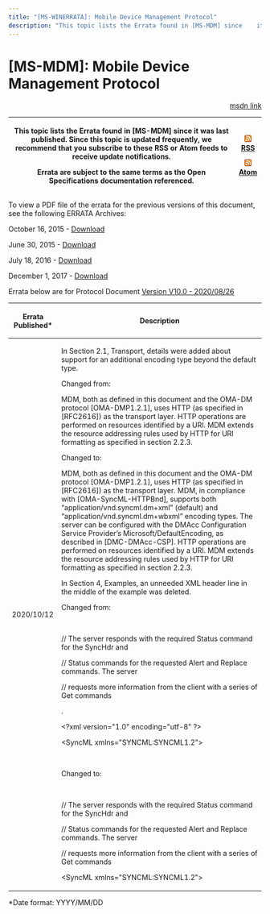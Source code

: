 ```yaml
---
title: "[MS-WINERRATA]: Mobile Device Management Protocol"
description: "This topic lists the Errata found in [MS-MDM] since    it was last published. Since this topic is updated frequently, we recommend    that you"
---
```


# [MS-MDM]: Mobile Device Management Protocol

<p align="right"><a href="https://msdn.microsoft.com/en-us/library/1732d832-43da-40ed-b950-2d379050d8b7">msdn link</a></p>
<p> </p>

<table>
 <thead>
  <tr>
   <th>
   <p>This topic lists the Errata found in [MS-MDM] since
   it was last published. Since this topic is updated frequently, we recommend
   that you subscribe to these RSS or Atom feeds to receive update
   notifications.</p>
   <p>Errata are subject to the same terms as the
   Open Specifications documentation referenced.</p>
   </th>
   <th>
   <p><img id="Picture 165" src="MS-WINERRATA_files/image001.png"><span><a href="http://blogs.msdn.com/b/protocol_content_errata/rss.aspx">RSS</a></span>
   </p>
   <p><img id="Picture 164" src="MS-WINERRATA_files/image001.png"><span><a href="http://blogs.msdn.com/b/protocol_content_errata/atom.aspx">Atom</a></span>
   </p>
   <p> </p>
   </th>
  </tr>
 </thead>
</table>

<p>To view a PDF file of the errata for the previous versions
of this document, see the following ERRATA Archives:</p>

<p>October 16, 2015 - <span><a href="http://go.microsoft.com/fwlink/?LinkID=690377">Download</a></span></p>

<p>June 30, 2015 - <span><a href="http://go.microsoft.com/fwlink/?LinkId=617579">Download</a></span></p>

<p>July 18, 2016 - <span><a href="http://go.microsoft.com/fwlink/?LinkId=822549">Download</a> </span></p>

<p>December 1, 2017 - <span><a href="https://winprotocoldoc.blob.core.windows.net/productionwindowsarchives/MS-WINERRATA/%5bMS-WINERRATA%5d-171201.pdf">Download</a></span></p>

<p>Errata below are for Protocol Document <span><a href="https://docs.microsoft.com/en-us/openspecs/windows_protocols/ms-mdm/33769a92-ac31-47ef-ae7b-dc8501f7104f">Version
V10.0 - 2020/08/26</a></span></p>

<table><thead>
  <tr>
   <th>
   <p>Errata Published*</p>
   </th>
   <th>
   <p>Description</p>
   </th>
  </tr>
 </thead><tbody><tr>
  <td>
  <p>2020/10/12</p>
  </td>
  <td>
  <p>In Section 2.1, Transport, details were added about
  support for an additional encoding type beyond the default type. </p>
  <p> </p>
  <p>Changed from:</p>
  <p> </p>
  <p>MDM, both as defined in this document and the OMA-DM
  protocol [OMA-DMP1.2.1], uses HTTP (as specified in [RFC2616]) as the
  transport layer. HTTP operations are performed on resources identified by a
  URI. MDM extends the resource addressing rules used by HTTP for URI
  formatting as specified in section 2.2.3.</p>
  <p> </p>
  <p>Changed to:</p>
  <p> </p>
  <p>MDM, both as defined in this document and the OMA-DM
  protocol [OMA-DMP1.2.1], uses HTTP (as specified in [RFC2616]) as the
  transport layer. MDM, in compliance with [OMA-SyncML-HTTPBnd], supports both
  “application/vnd.syncml.dm+xml” (default) and “application/vnd.syncml.dm+wbxml”
  encoding types. The server can be configured with the DMAcc Configuration
  Service Provider’s Microsoft/DefaultEncoding, as described in
  [DMC-DMAcc-CSP]. HTTP operations are performed on resources identified by a
  URI. MDM extends the resource addressing rules used by HTTP for URI
  formatting as specified in section 2.2.3.</p>
  <p> </p>
  <p>In Section 4, Examples, an unneeded XML header line in
  the middle of the example was deleted.</p>
  <p> </p>
  <p>Changed from:</p>
  <p>&#8203;</p>
  <p>  //  The server responds with the required
  Status command for the SyncHdr and&#8203;</p>
  <p>  //  Status commands for the requested
  Alert and Replace commands.  The server&#8203;</p>
  <p>  //  requests more information from the
  client with a series of Get commands&#8203;</p>
  <p>.</p>
  <p>&lt;?xml version=&quot;1.0&quot;
  encoding=&quot;utf-8&quot; ?&gt;&#8203;</p>
  <p>&lt;SyncML xmlns=&quot;SYNCML:SYNCML1.2&quot;&gt;
  &#8203;</p>
  <p>&#8203;</p>
  <p>Changed to: &#8203;</p>
  <p>&#8203;</p>
  <p>  //  The server responds with the required
  Status command for the SyncHdr and&#8203;</p>
  <p>  //  Status commands for the requested
  Alert and Replace commands.  The server&#8203;</p>
  <p>  //  requests more information from the
  client with a series of Get commands&#8203;</p>
  <p>&#8203;&lt;SyncML
  xmlns=&quot;SYNCML:SYNCML1.2&quot;&gt;</p>
  </td>
 </tr></tbody></table>

<p>*Date format: YYYY/MM/DD</p>


                